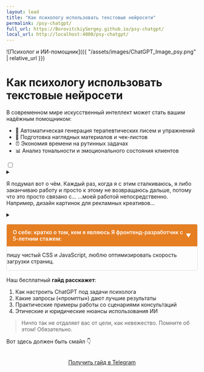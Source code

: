 ```yaml
---
layout: lead
title: "Как психологу использовать текстовые нейросети"
permalink: /psy-chatgpt/
full_url: https://BorovitckiySergey.github.io/psy-chatgpt/
local_url: http://localhost:4000/psy-chatgpt/
---
```


<!-- 1. Картинка (положите файл assets/images/psy-chatgpt.jpg) -->
![Психолог и ИИ-помощник]({{ "/assets/images/ChatGPT_Image_psy.png" | relative_url }})


<!-- 2. Заголовок -->
# Как психологу использовать текстовые нейросети

<!-- 3. Текст -->
В современном мире искусственный интеллект может стать вашим надёжным помощником:
- 🎯 Автоматическая генерация терапевтических писем и упражнений  
- 🧠 Подготовка наглядных материалов и чек-листов  
- ⏰ Экономия времени на рутинных задачах  
- 📊 Анализ тональности и эмоционального состояния клиентов  

<!-- Скрытый чекбокс -->
<input type="checkbox" id="my-preview" class="preview-toggle-checkbox" />

<!-- Здесь—ваш контент, стилизованный как цитата -->
<details class="details-quote">
  <summary>
    <p class="preview">
      Я подумал вот о чём. Каждый раз, когда я с этим сталкиваюсь, я либо заканчиваю работу и просто к этому не возвращаюсь дальше, потому что это просто связано с…  
      …моей работой непосредственно. Например, дизайн картинок для рекламных креативов…
    </p>
  </summary>
  <div class="full-text">
    <p>
      Я подумал вот о чём. Каждый раз, когда я с этим сталкиваюсь, я либо заканчиваю работу и просто к этому не возвращаюсь дальше, потому что это просто связано с моей работой непосредственно. Например, дизайн картинок для рекламных креативов либо я себя ругаю, если это была настройка обсидиана, и это не относится непосредственно к моей работе. Попадаю в чувство вины и стыда. За то, что я столько времени на это потратил. А сейчас я хочу последовать этой теме. Как я могу это использовать? Ведь это моя реальная страсть.…
    </p>
  </div>
</details>




<details class="details-quote">
  <summary></summary>
  <div class="quote-content">
    <p>Я подумал вот о чём. Каждый раз, когда я с этим сталкиваюсь, я либо заканчиваю работу и просто к этому не возвращаюсь дальше, потому что это просто связано с…</p>
    <p>…моей работой непосредственно. Например, дизайн картинок для рекламных креативов либо я себя ругаю, если это была настройка обсидиана, и это не относится непосредственно к моей работе. Попадаю в чувство вины и стыда. За то, что я столько времени на это потратил. А сейчас я хочу последовать этой теме. Как я могу это использовать? Ведь это моя реальная страсть.…</p>
  </div>
</details>


<!-- Лейбл-привязка к чекбоксу -->
<label for="my-preview" class="preview-toggle-label"></label>



<style>
  .collapsible {
    position: relative;
    margin: 1rem 0;
    border: 1px solid var(--gray-border, #ddd);
    border-radius: 4px;
    background: var(--white);
    overflow: hidden;
  }

  /* Скрытый чекбокс для управления состоянием */
  .collapsible input {
    display: none;
  }

  /* Заголовок-триггер */
  .collapsible label {
    display: flex;
    justify-content: space-between;
    align-items: center;
    padding: 0.75rem 1rem;
    cursor: pointer;
    font-weight: 600;
    background: var(--accent-light, #e67e22);
    color: #fff;
  }

  /* Стрелочка */
  .collapsible label::after {
    content: "▼";
    transition: transform 0.2s;
  }

  /* Контент, изначально обрезан по высоте */
  .collapsible .content {
    max-height: 4.5em;         /* примерно 3 строки */
    overflow: hidden;
    position: relative;
    transition: max-height 0.3s;
  }

  /* Градиент-маска внизу */
  .collapsible .content::after {
    content: "";
    position: absolute;
    bottom: 0; left: 0; right: 0;
    height: 2em;
    background: linear-gradient(to bottom, rgba(255,255,255,0), var(--white));
    pointer-events: none;
  }

  /* При чекнутом — разворачиваем */
  .collapsible input:checked ~ .content {
    max-height: 100vh;
  }
  .collapsible input:checked ~ .content::after {
    display: none;
  }
  .collapsible input:checked + label::after {
    transform: rotate(180deg);
  }
</style>

<div class="collapsible">
  <input type="checkbox" id="more-info" />
  <label for="more-info">О себе: кратко о том, кем я являюсь
  Я фронтенд-разработчик с 5-летним стажем:</label>
  <div class="content">
    <p> пишу чистый CSS и JavaScript, люблю оптимизировать скорость загрузки страниц.</p>
    <p>В свободное время веду блог о веб-технологиях, участвую в Open Source-проектах и путешествую по горам.</p>
    <p>Также увлекаюсь фотографией и продаю избранные работы на стоковых платформах.</p>
    <p>Готов рассказать подробнее о своих кейсах, просто разверните этот блок.</p>
  </div>
</div>


Наш бесплатный **гайд расскажет**:

1. Как настроить ChatGPT под задачи психолога  
2. Какие запросы («промпты») дают лучшие результаты  
3. Практические примеры работы со сценариями консультаций  
4. Этические и юридические нюансы использования ИИ

> Ничто так не отдаляет вас от цели, как невежество. Помните об этом! Обязательно.

Вот здесь должен быть смайл 👇

<!-- 4. Кнопка -->

<div style="text-align: center; margin: 2rem 0;">
  <a href="https://t.me/borovitckiy_s_bot?start=thmsub_681dd74fd71a5139cf7c6de9"
     class="button">
    Получить гайд в Telegram
  </a>
</div>

